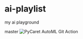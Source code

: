 # ai-playlist

my ai playground

master
![PyCaret AutoML Git Action](https://github.com/louiscklaw/ai-playlist/workflows/PyCaret%20AutoML%20Git%20Action/badge.svg?branch=master)
